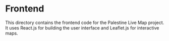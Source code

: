 # Frontend

This directory contains the frontend code for the Palestine Live Map project. It uses React.js for building the user interface and Leaflet.js for interactive maps.
